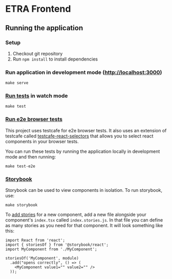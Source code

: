 # ETRA Frontend

## Running the application

### Setup

1. Checkout git repository
2. Run `npm install` to install dependencies

### Run application in development mode ([http://localhost:3000](http://localhost:3000))
```
make serve
```

### [Run tests](https://facebook.github.io/create-react-app/docs/running-tests) in watch mode
```
make test
```

### [Run e2e browser tests](https://devexpress.github.io/testcafe/documentation/using-testcafe/)
This project uses testcafe for e2e browser tests. It also uses an extension of testcafe called [testcafe-react-selectors](https://github.com/DevExpress/testcafe-react-selectors) that allows you to select react components in your browser tests.

You can run these tests by running the application locally in development mode and then running:

```
make test-e2e
```

### [Storybook](https://storybook.js.org/)
Storybook can be used to view components in isolation. To run storybook, use:
```
make storybook
```

To [add stories](https://storybook.js.org/docs/basics/writing-stories/) for a new component, add a new file alongside your component's `index.tsx` called `index.stories.js`. In that file you can define as many stories as you need for that component. It will look something like this:

```
import React from 'react';
import { storiesOf } from '@storybook/react';
import MyComponent from './MyComponent';

storiesOf('MyComponent', module)
  .add("opens correctly", () => (
    <MyComponent value1="" value2="" />
  ));
```
